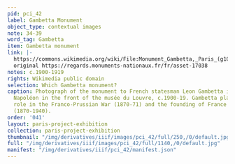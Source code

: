 ```yaml
---
pid: pci_42
label: Gambetta Monument
object_type: contextual images
note: 34-39
word_tag: Gambetta
item: Gambetta monument
link: |-
  https://commons.wikimedia.org/wiki/File:Monument_Gambetta,_Paris_(g1065).jpg
  original https://regards.monuments-nationaux.fr/fr/asset-17038
notes: c.1900-1919
rights: Wikimedia public domain
selection: Which Gambetta monument?
caption: Photograph of the monument to French statesman Leon Gambetta in the Cour
  Napoléon in the front of the musée du Louvre, c.1900-19. Gambetta played a significant
  role in the Franco-Prussian War (1870-71) and the founding of France's Third Republic
  (1870-1940).
order: '041'
layout: paris-project-exhibition
collection: paris-project-exhibition
thumbnail: "/img/derivatives/iiif/images/pci_42/full/250,/0/default.jpg"
full: "/img/derivatives/iiif/images/pci_42/full/1140,/0/default.jpg"
manifest: "/img/derivatives/iiif/pci_42/manifest.json"
---
```

